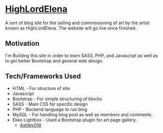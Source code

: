 # [HighLordElena](https://ajmarquez99.github.io/HighLordElena/)
A sort of blog site for the selling and commissioning of art by the artist known as HighLordElena. The website will go live once finished.

## Motivation
I'm Building this site in order to learn SASS, PHP, and Javascript as well as to get better Bootstrap and general web design.

## Tech/Frameworks Used
* HTML - For structure of site
* Javascript
* Bootstrap - For simple structuring of blocks
* SASS - Main CSS for specific design
* PHP - Backend language to run blog
* MySQL - For handling blog post as well as members and comments.
* Ekko Lightbox - Used a Bootstrap plugin for art page gallery.
  * [AshleyDW](http://ashleydw.github.io/lightbox/)
